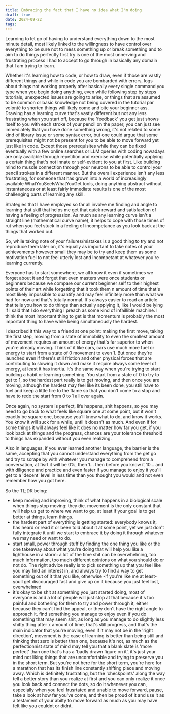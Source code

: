 ```yaml
---
title: Embracing the fact that I have no idea what I'm doing
draft: true
date: 2024-09-22
tags:
---
```

Learning to let go of having to understand everything down to the most minute detail, most likely linked to the willingness to have control over everything to be sure not to mess something up or break something and to aim to do things perfectly first try is one of the most unnerving and frustrating process I had to accept to go through in basically any domain that I am trying to learn.

Whether it's learning how to code, or how to draw, even if those are vastly different things and while in code you are bombarded with errors, logs about things not working properly after basically every single command you type when you begin doing anything, even while following step by steps tutorials, unexpected issues are going to arise, or things that are assumed to be common or basic knowledge not being covered in the tutorial par volonté to shorten things will likely come and bite your beginner ass. 
Drawing has a learning curve that's vastly different but not any less frustrating when you start off, because the 'feedback' you get just shows itself to you with each stroke of your pencil on the paper, you can just see immediately that you have done something wrong, it's not related to some kind of library issue or some syntax error, but one could argue that some prerequisites might not be present for you to be able to move forward yet just like in code.
Except those prerequisites while they can be fixed eventually with a few online searches or LLM queries with coding nowadays are only available through repetition and exercise while potentially applying a certain thing that's not innate or self-evident to you at first. Like building mind to muscle connection through your neurons to be able to control your pencil strokes in a different manner.
But the overall experience isn't any less frustrating, for someone that has grown into a world of increasingly available WhatYouSeeIsWhatYouGet tools, doing anything abstract without instantaneous or at least fairly immediate results is one of the most challenging parts of learning any skill.

Strategies that I have employed so far all involve me finding and angle to learning that skill that helps me get that quick reward and satisfaction of having a feeling of progression. As much as any learning curve isn't a straight line (mathematical curve name), it helps to cope with those times of rut when you feel stuck in a feeling of incompetance as you look back at the things that worked out.

So, while taking note of your failures/mistakes is a good thing to try and not reproduce them later on, it's equally as important to take notes of your achievements however small they may be to try and keep them as some motivation fuel to not feel utterly lost and incompetant at whatever you're learning currently.

Everyone has to start somewhere, we all know it even if sometimes we forget about it and forget that even masters were once students or beginners because we compare our current beginner self to their highest points of their art while forgetting that it took them n amount of time that's most likely impossible to quantify and may feel infinitely more than what we had for now and that's totally normal. It's always easier to read an article that tells you how to do things than actually applying it, like I would be lying if I said that I do everything I preach as some kind of infaillible machine. I think the most important thing to get is that momentum is probably the most important thing to have while being simultaneously the hardest.

I described it this way to a friend at one point: making the first move, taking the first step, moving from a state of immobility to even the smallest amount of movement requires an amount of energy that's far superior to when you're already moving.
Think of it like cars, cars use much more fuel or energy to start from a state of 0 movement to even 1. But once they're launched even if there's still friction and other physical forces that are contributing to slowing it down and make it require always some level of energy, at least it has inertia. It's the same way when you're trying to start building a habit or learning something.
You start from a state of 0 to try to get to 1, so the hardest part really is to get moving, and then once you are moving, although the hardest may feel like its been done, you still have to fuel and keep a little fire to the flame so that you don't come to a stop and have to redo the start from 0 to 1 all over again. 

Once again, no system is perfect, life happens, shit happens, so you may need to go back to what feels like square one at some point, but it won't exactly be square one, because you'll know what to do, and know it works. You know it will suck for a while, until it doesn't as much. And even if for some things it will always feel like it does no matter how far you get, if you look back at things and the progress, chances are your tolerance threshold to things has expanded without you even realizing.


Also in languages, if you ever learned another language, the barrier is the same, accepting that you cannot understand everything from the get go and try to scrape by with whatever you manage to comprehend from a conversation, at fisrt it will be 0%, then 1... then before you know it 10... and with diligence and practice and even faster if you manage to enjoy it you'll get to a 'decent' level in less time than you thought you would and not even remember how you got here.

So the TL;DR being: 
- keep moving and improving, think of what happens in a biological scale when things stop moving: they die. movement is the only constant that will help us get to where we want to go, at least if your goal is to get better at things, learn things.
- the hardest part of everything is getting started: everybody knows it, has heard or read it or been told about it at some point, yet we just don't fully integrate it until we start to embrace it by doing it through whatever we may need or want to do.
- start small, power through stuff by finding the one thing you like or the one takeaway about what you're doing that will help you like a lighthouse in a storm: a lot of the time shit can be overwhelming, too much information, too much different opinions on what you should do or not do. The right advice really is to pick something up that you feel like you may find an interest in, and always try to find a way to get something out of it that you like, otherwise -if you're like me at least- youll get discouraged fast and give up on it because you just feel lost, overwhelmed
- it's okay to be shit at something you just started doing, most of everyone is and a lot of people will just stop at that because it's too painful and bothering for them to try and power through it, either because they can't find the appeal, or they don't have the right angle to approach it. find something you manage to enjoy even if you do something that may seem shit, as long as you manage to do slightly less shitty thing after x amount of time, that's still progress, and that's the main indicator that you're moving, even if it may not be in the 'right direction', movement is the case of learning is better than being still and thinking that zero is better than one, because it's not, as much as the perfectionnist state of mind may tell you that a blank slate is 'more perfect' than one that's has a 'badly drawn figure on it', it's just your mind not liking things that are uncomfortable and trying to preserve you in the short term. But you're not here for the short term, you're here for a marathon that has its finish line constantly shifting place and moving away. Which is definitely frustrating, but the 'checkpoints' along the way tell a better story than you realize at first and you can only realize it once you look back and connect the dots, so do it whenever you can, especially when you feel frusrtated and unable to move forward, pause, take a look at how far you've come, and then be proud of it and use it as a testament of your abilty to move forward as much as you may have felt like you couldnt or didnt. 